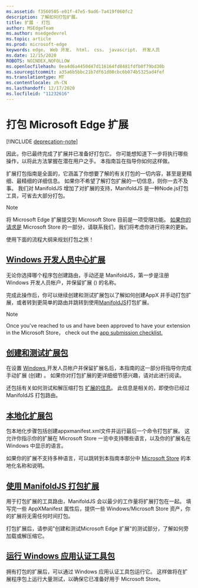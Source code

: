```yaml
---
ms.assetid: f3560505-e01f-47e5-9ad6-7a419f060fc2
description: 了解如何打包扩展。
title: 扩展 - 打包
author: MSEdgeTeam
ms.author: msedgedevrel
ms.topic: article
ms.prod: microsoft-edge
keywords: edge， Web 开发， html， css， javascript， 开发人员
ms.date: 12/15/2020
ROBOTS: NOINDEX,NOFOLLOW
ms.openlocfilehash: 0ea4d6a4450d47d116164fd8481fdfb0f79bd30b
ms.sourcegitcommit: a35a6b5bbc21b7df61d08cbc6b074b5325ad4fef
ms.translationtype: MT
ms.contentlocale: zh-CN
ms.lasthandoff: 12/17/2020
ms.locfileid: "11232616"
---
```

# 打包 Microsoft Edge 扩展  

[!INCLUDE [deprecation-note](../includes/deprecation-note.md)]  

因此，你已最终完成了扩展并已准备好打包它。 你可能想知道下一步将执行哪些操作，以将此方法掌握在潜在用户之手。 本指南旨在指导你如何这样做。

扩展打包指南是全面的，它涵盖了你想要了解的有关打包的一切内容，甚至是更精细、最精细的详细信息。 如果你不希望了解打包扩展的一切信息，则你一去不及事。 我们对 ManifoldJS 增加了对扩展的支持，ManifoldJS 是一种Node.js打包工具，可省去大部分打包。

> [!NOTE]
> 将 Microsoft Edge 扩展提交到 Microsoft Store 目前是一项受限功能。 [如果你的请求是](https://aka.ms/extension-request) Microsoft Store 的一部分，请联系我们，我们将考虑你进行将来的更新。


使用下面的流程大纲来规划打包之旅！


## [Windows 开发人员中心扩展](./packaging/extensions-in-the-windows-dev-center.md)

无论你选择哪个程序包创建路由，手动还是 ManifoldJS，第一步是注册 Windows 开发人员帐户，并保留扩展 () 的名称。

完成此操作后，你可以继续创建和测试扩展包以了解如何创建[](./packaging/creating-and-testing-extension-packages.md)AppX 并手动打包扩展，或者转到更简单的路由并跳转到使用[ManifoldJS](./packaging/using-ManifoldJS-to-package-extensions.md)打包扩展。

> [!NOTE]
> Once you've reached to us and have been approved to have your extension in the Microsoft Store， check out the [app submission checklist.](https://docs.microsoft.com/windows/uwp/publish/app-submissions)


## [创建和测试扩展包](./packaging/creating-and-testing-extension-packages.md)

在设置 [Windows ](./packaging/extensions-in-the-windows-Dev-Center.md)开发人员帐户并保留扩展名后，本指南的这一部分将指导你完成手动扩展 (创建) 。 如果你对打包扩展的更详细细节感兴趣，请对此进行阅读。

还包括有关如何测试和解压缩打包 [扩展的信息](./packaging/creating-and-testing-extension-packages.md#testing-an-appx-package)。 此信息是相关的，即使你已经过 ManifoldJS 打包路由。

## [本地化扩展包](./packaging/localizing-extension-packages.md)
包本地化步骤包括创建appxmanifest.xml文件并运行最后一个命令打包扩展。
这允许你指示你的扩展在 Microsoft Store 一览中支持哪些语言，以及你的扩展名在 Windows 中显示的语言。

如果你的扩展不支持多种语言，可以跳转到本指南本部分中 [Microsoft Store](./packaging/localizing-extension-packages.md#localizing-name-and-description-in-the-microsoft-store) 的本地化名称和说明。

## [使用 ManifoldJS 打包扩展](./packaging/using-ManifoldJS-to-package-extensions.md)

用于打包扩展的工具路由，ManifoldJS 会以最少的工作量将扩展打包在一起。 填写完一些 AppXManifest 属性后，提供一些 Windows/Microsoft Store 资产，你的扩展将无需任何时间打包。

打包扩展后，请参阅"创建和测试[](./packaging/creating-and-testing-extension-packages.md#testing-an-appx-package)Microsoft Edge 扩展"的测试部分，了解如何旁加载或解压缩它。


## [运行 Windows 应用认证工具包](./packaging/running-the-windows-app-certification-kit.md)

拥有打包的扩展后，可以通过 Windows 应用认证工具包运行它。 这样做将在扩展程序包上运行大量测试，以确保它已准备好用于 Microsoft Store。
